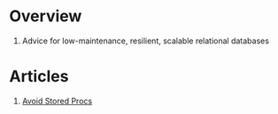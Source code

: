 # Overview

1. Advice for low-maintenance, resilient, scalable relational databases

# Articles

1. [Avoid Stored Procs](./no_stored_procs.md)
